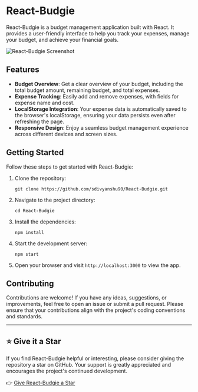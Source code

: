 # React-Budgie

React-Budgie is a budget management application built with React. It provides a user-friendly interface to help you track your expenses, manage your budget, and achieve your financial goals.

![React-Budgie Screenshot]()

## Features

- **Budget Overview**: Get a clear overview of your budget, including the total budget amount, remaining budget, and total expenses.
- **Expense Tracking**: Easily add and remove expenses, with fields for expense name and cost.
- **LocalStorage Integration**: Your expense data is automatically saved to the browser's localStorage, ensuring your data persists even after refreshing the page.
- **Responsive Design**: Enjoy a seamless budget management experience across different devices and screen sizes.

## Getting Started

Follow these steps to get started with React-Budgie:

1. Clone the repository:

   ```shell
   git clone https://github.com/sdivyanshu90/React-Budgie.git
   ```

2. Navigate to the project directory:

   ```shell
   cd React-Budgie
   ```

3. Install the dependencies:

   ```shell
   npm install
   ```

4. Start the development server:

   ```shell
   npm start
   ```

5. Open your browser and visit `http://localhost:3000` to view the app.

## Contributing

Contributions are welcome! If you have any ideas, suggestions, or improvements, feel free to open an issue or submit a pull request. Please ensure that your contributions align with the project's coding conventions and standards.

---

## ⭐️ Give it a Star

If you find React-Budgie helpful or interesting, please consider giving the repository a star on GitHub. Your support is greatly appreciated and encourages the project's continued development.

👉 [Give React-Budgie a Star](https://github.com/sdivyanshu90/React-Budgie)

